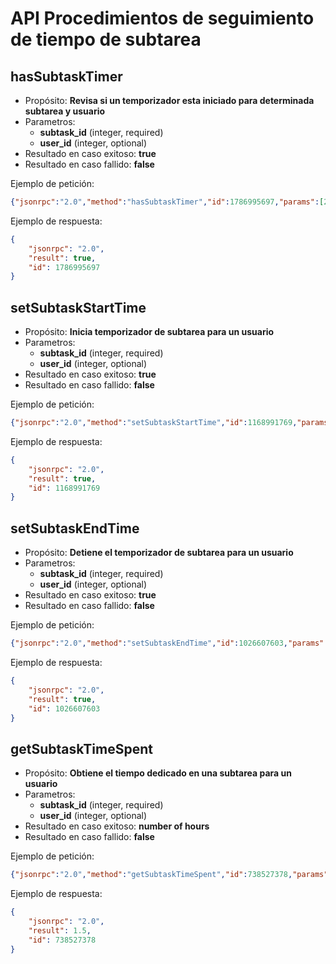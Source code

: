 API Procedimientos de seguimiento de tiempo de subtarea
====================================

## hasSubtaskTimer

- Propósito: **Revisa si un temporizador esta iniciado para determinada subtarea y usuario**
- Parametros:
    - **subtask_id** (integer, required)
    - **user_id** (integer, optional)
- Resultado en caso exitoso: **true**
- Resultado en caso fallido: **false**

Ejemplo de petición:

```json
{"jsonrpc":"2.0","method":"hasSubtaskTimer","id":1786995697,"params":[2,4]}
```

Ejemplo de respuesta:

```json
{
    "jsonrpc": "2.0",
    "result": true,
    "id": 1786995697
}
```

## setSubtaskStartTime

- Propósito: **Inicia temporizador de subtarea para un usuario**
- Parametros:
    - **subtask_id** (integer, required)
    - **user_id** (integer, optional)
- Resultado en caso exitoso: **true**
- Resultado en caso fallido: **false**

Ejemplo de petición:

```json
{"jsonrpc":"2.0","method":"setSubtaskStartTime","id":1168991769,"params":[2,4]}
```

Ejemplo de respuesta:

```json
{
    "jsonrpc": "2.0",
    "result": true,
    "id": 1168991769
}
```

## setSubtaskEndTime

- Propósito: **Detiene el temporizador de subtarea para un usuario**
- Parametros:
    - **subtask_id** (integer, required)
    - **user_id** (integer, optional)
- Resultado en caso exitoso: **true**
- Resultado en caso fallido: **false**

Ejemplo de petición:

```json
{"jsonrpc":"2.0","method":"setSubtaskEndTime","id":1026607603,"params":[2,4]}
```

Ejemplo de respuesta:

```json
{
    "jsonrpc": "2.0",
    "result": true,
    "id": 1026607603
}
```

## getSubtaskTimeSpent

- Propósito: **Obtiene el tiempo dedicado en una subtarea para un usuario**
- Parametros:
    - **subtask_id** (integer, required)
    - **user_id** (integer, optional)
- Resultado en caso exitoso: **number of hours**
- Resultado en caso fallido: **false**

Ejemplo de petición:

```json
{"jsonrpc":"2.0","method":"getSubtaskTimeSpent","id":738527378,"params":[2,4]}
```

Ejemplo de respuesta:

```json
{
    "jsonrpc": "2.0",
    "result": 1.5,
    "id": 738527378
}
```
